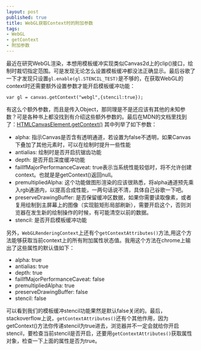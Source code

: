 ```yaml
---
layout: post
published: true
title: WebGL获取Context时的附加参数
tags:
- WebGL
- getContext
- 附加参数
---
```


最近在研究WebGL渲染，本想用模板缓冲实现类似Canvas2d上的clip()接口，绘制时裁切指定范围。可是发现无论怎么设置模板缓冲都没法正确显示。最后谷歌了一下才发现只设置`gl.enable(gl.STENCIL_TEST)`是不够的，在获取WebGL的context时还需要额外设置参数才能开启模板缓冲功能：

```
var gl = canvas.getContext("webgl",{stencil:true});
```
有这么个额外参数，而且是传入Object，那同理是不是还应该有其他的未知参数？可是各种书上都没找到有介绍这些额外参数的。最后在MDN的文档里找到了：[HTMLCanvasElement.getContext()](https://developer.mozilla.org/zh-CN/docs/Web/API/HTMLCanvasElement/getContext) 其中列举了如下参数：

* alpha: 指示Canvas是否含有透明通道，若设置为false不透明，如果Canvas下叠加了其他元素时，可以在绘制时提升一些性能
* antialias: 绘制时是否开启抗锯齿功能
* depth: 是否开启深度缓冲功能
* failIfMajorPerformanceCaveat: true表示当系统性能较低时，将不允许创建context。也就是是getContext()返回null。
* premultipliedAlpha: 这个功能做图形渲染的应该很熟悉，将alpha通道预先乘入rgb通道内，以提高合成性能，一两句话说不清，具体自己谷歌一下吧。
* preserveDrawingBuffer: 是否保留缓冲区数据，如果你需要读取像素，或者复用绘制到主屏幕上的图像（实现脏矩形局部刷新），需要开启这个，否则浏览器在发生新的绘制操作的时候，有可能清空以前的数据。
* stencil: 是否开启模板缓冲功能

另外，`WebGLRenderingContext`上还有个`getContextAttributes()`方法,用这个方法能够获取当前context上的所有附加属性状态值。我用这个方法在chrome上输出了这些属性的默认值如下：

* alpha: true
* antialias: true
* depth: true
* failIfMajorPerformanceCaveat: false
* premultipliedAlpha: true
* preserveDrawingBuffer: false
* stencil: false

可以看到我们的模板缓冲stencil功能果然是默认false关闭的。最后，stackoverflow上说，`getContextAttributes()`还有个其他作用，因为getContext()方法你传递stencil为true进去，浏览器并不一定会就给你开启stencil，要检查当前stencil是否开启，还要用`getContextAttributes()`获取属性对象，检查一下上面的属性是否为true。